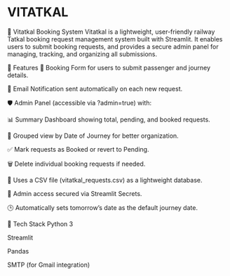 # VITATKAL

🚅 Vitatkal Booking System
Vitatkal is a lightweight, user-friendly railway Tatkal booking request management system built with Streamlit.
It enables users to submit booking requests, and provides a secure admin panel for managing, tracking, and organizing all submissions.

🔧 Features
📝 Booking Form for users to submit passenger and journey details.

📧 Email Notification sent automatically on each new request.

🛡️ Admin Panel (accessible via ?admin=true) with:

📊 Summary Dashboard showing total, pending, and booked requests.

📅 Grouped view by Date of Journey for better organization.

✅ Mark requests as Booked or revert to Pending.

🗑️ Delete individual booking requests if needed.

💾 Uses a CSV file (vitatkal_requests.csv) as a lightweight database.

🔐 Admin access secured via Streamlit Secrets.

🕒 Automatically sets tomorrow’s date as the default journey date.

📁 Tech Stack
Python 3

Streamlit

Pandas

SMTP (for Gmail integration)
